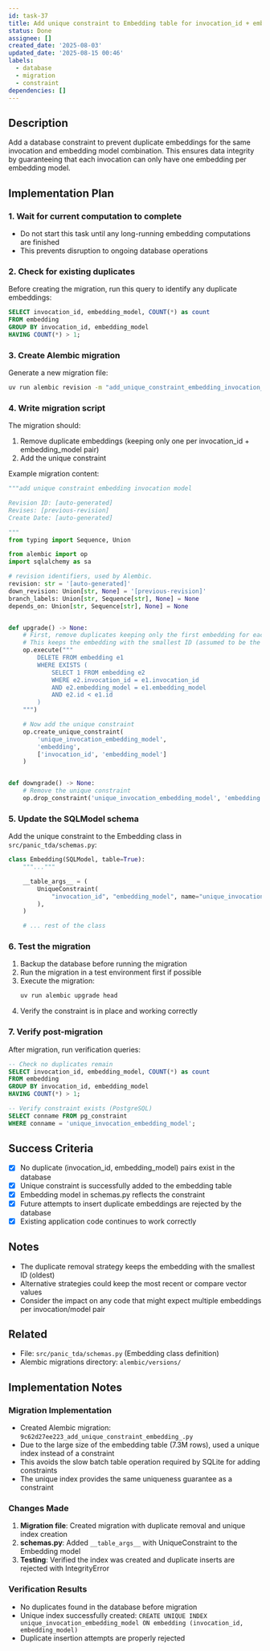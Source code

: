 ```yaml
---
id: task-37
title: Add unique constraint to Embedding table for invocation_id + embedding_model
status: Done
assignee: []
created_date: '2025-08-03'
updated_date: '2025-08-15 00:46'
labels:
  - database
  - migration
  - constraint
dependencies: []
---
```


## Description

Add a database constraint to prevent duplicate embeddings for the same
invocation and embedding model combination. This ensures data integrity by
guaranteeing that each invocation can only have one embedding per embedding
model.

## Implementation Plan

### 1. Wait for current computation to complete

- Do not start this task until any long-running embedding computations are
  finished
- This prevents disruption to ongoing database operations

### 2. Check for existing duplicates

Before creating the migration, run this query to identify any duplicate
embeddings:

```sql
SELECT invocation_id, embedding_model, COUNT(*) as count
FROM embedding
GROUP BY invocation_id, embedding_model
HAVING COUNT(*) > 1;
```

### 3. Create Alembic migration

Generate a new migration file:

```bash
uv run alembic revision -m "add_unique_constraint_embedding_invocation_model"
```

### 4. Write migration script

The migration should:

1. Remove duplicate embeddings (keeping only one per invocation_id +
   embedding_model pair)
2. Add the unique constraint

Example migration content:

```python
"""add unique constraint embedding invocation model

Revision ID: [auto-generated]
Revises: [previous-revision]
Create Date: [auto-generated]

"""
from typing import Sequence, Union

from alembic import op
import sqlalchemy as sa

# revision identifiers, used by Alembic.
revision: str = '[auto-generated]'
down_revision: Union[str, None] = '[previous-revision]'
branch_labels: Union[str, Sequence[str], None] = None
depends_on: Union[str, Sequence[str], None] = None


def upgrade() -> None:
    # First, remove duplicates keeping only the first embedding for each invocation_id + embedding_model pair
    # This keeps the embedding with the smallest ID (assumed to be the oldest/first created)
    op.execute("""
        DELETE FROM embedding e1
        WHERE EXISTS (
            SELECT 1 FROM embedding e2
            WHERE e2.invocation_id = e1.invocation_id
            AND e2.embedding_model = e1.embedding_model
            AND e2.id < e1.id
        )
    """)

    # Now add the unique constraint
    op.create_unique_constraint(
        'unique_invocation_embedding_model',
        'embedding',
        ['invocation_id', 'embedding_model']
    )


def downgrade() -> None:
    # Remove the unique constraint
    op.drop_constraint('unique_invocation_embedding_model', 'embedding', type_='unique')
```

### 5. Update the SQLModel schema

Add the unique constraint to the Embedding class in `src/panic_tda/schemas.py`:

```python
class Embedding(SQLModel, table=True):
    """..."""

    __table_args__ = (
        UniqueConstraint(
            "invocation_id", "embedding_model", name="unique_invocation_embedding_model"
        ),
    )

    # ... rest of the class
```

### 6. Test the migration

1. Backup the database before running the migration
2. Run the migration in a test environment first if possible
3. Execute the migration:
   ```bash
   uv run alembic upgrade head
   ```
4. Verify the constraint is in place and working correctly

### 7. Verify post-migration

After migration, run verification queries:

```sql
-- Check no duplicates remain
SELECT invocation_id, embedding_model, COUNT(*) as count
FROM embedding
GROUP BY invocation_id, embedding_model
HAVING COUNT(*) > 1;

-- Verify constraint exists (PostgreSQL)
SELECT conname FROM pg_constraint
WHERE conname = 'unique_invocation_embedding_model';
```

## Success Criteria

- [x] No duplicate (invocation_id, embedding_model) pairs exist in the database
- [x] Unique constraint is successfully added to the embedding table
- [x] Embedding model in schemas.py reflects the constraint
- [x] Future attempts to insert duplicate embeddings are rejected by the
      database
- [x] Existing application code continues to work correctly

## Notes

- The duplicate removal strategy keeps the embedding with the smallest ID
  (oldest)
- Alternative strategies could keep the most recent or compare vector values
- Consider the impact on any code that might expect multiple embeddings per
  invocation/model pair

## Related

- File: `src/panic_tda/schemas.py` (Embedding class definition)
- Alembic migrations directory: `alembic/versions/`

## Implementation Notes

### Migration Implementation

- Created Alembic migration: `9c62d27ee223_add_unique_constraint_embedding_.py`
- Due to the large size of the embedding table (7.3M rows), used a unique index
  instead of a constraint
- This avoids the slow batch table operation required by SQLite for adding
  constraints
- The unique index provides the same uniqueness guarantee as a constraint

### Changes Made

1. **Migration file**: Created migration with duplicate removal and unique index
   creation
2. **schemas.py**: Added `__table_args__` with UniqueConstraint to the Embedding
   model
3. **Testing**: Verified the index was created and duplicate inserts are
   rejected with IntegrityError

### Verification Results

- No duplicates found in the database before migration
- Unique index successfully created:
  `CREATE UNIQUE INDEX unique_invocation_embedding_model ON embedding (invocation_id, embedding_model)`
- Duplicate insertion attempts are properly rejected
